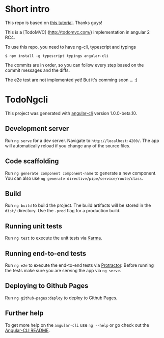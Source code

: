 # Short intro

This repo is based on [this tutorial](https://www.sitepoint.com/angular-2-tutorial/). Thanks guys!

This is a [TodoMVC] (http://todomvc.com/) implementation in angular 2 RC4. 

To use this repo, you need to have ng-cli, typescript and typings

```shell
$ npm install -g typescript typings angular-cli
```

The commits are in order, so you can follow every step based on the commit messages and the diffs.

The e2e test are not implemented yet! But it's comming soon ... :) 

# TodoNgcli

This project was generated with [angular-cli](https://github.com/angular/angular-cli) version 1.0.0-beta.10.

## Development server
Run `ng serve` for a dev server. Navigate to `http://localhost:4200/`. The app will automatically reload if you change any of the source files.

## Code scaffolding

Run `ng generate component component-name` to generate a new component. You can also use `ng generate directive/pipe/service/route/class`.

## Build

Run `ng build` to build the project. The build artifacts will be stored in the `dist/` directory. Use the `-prod` flag for a production build.

## Running unit tests

Run `ng test` to execute the unit tests via [Karma](https://karma-runner.github.io).

## Running end-to-end tests

Run `ng e2e` to execute the end-to-end tests via [Protractor](http://www.protractortest.org/). 
Before running the tests make sure you are serving the app via `ng serve`.

## Deploying to Github Pages

Run `ng github-pages:deploy` to deploy to Github Pages.

## Further help

To get more help on the `angular-cli` use `ng --help` or go check out the [Angular-CLI README](https://github.com/angular/angular-cli/blob/master/README.md).
